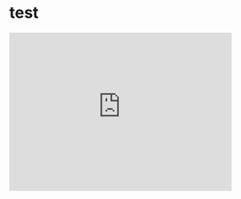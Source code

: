 # test

<script src="https://cdnapisec.kaltura.com/p/1921661/sp/192166100/embedIframeJs/uiconf_id/35919811/partner_id/1921661?autoembed=true&entry_id=1_2u4p4u7z&wid=_1921661&playerId=kaltura_player_1187958583&width=400&height=285&flashvars[sideBarContainer.plugin]=true&flashvars[sideBarContainer.position]=left&flashvars[sideBarContainer.clickToClose]=true&flashvars[chapters.plugin]=true&flashvars[chapters.layout]=vertical&flashvars[chapters.thumbnailRotator]=false&flashvars[streamSelector.plugin]=true&flashvars[EmbedPlayer.SpinnerTarget]=videoHolder&flashvars[dualScreen.plugin]=true&flashvars[hotspots.plugin]=true"></script>

<iframe id="kaltura_player_1187958583" src="https://cdnapisec.kaltura.com/p/1921661/sp/192166100/embedIframeJs/uiconf_id/35919811/partner_id/1921661?iframeembed=true&playerId=kaltura_player_1187958583&entry_id=1_2u4p4u7z&wid=_1921661&flashvars[sideBarContainer.plugin]=true&flashvars[sideBarContainer.position]=left&flashvars[sideBarContainer.clickToClose]=true&flashvars[chapters.plugin]=true&flashvars[chapters.layout]=vertical&flashvars[chapters.thumbnailRotator]=false&flashvars[streamSelector.plugin]=true&flashvars[EmbedPlayer.SpinnerTarget]=videoHolder&flashvars[dualScreen.plugin]=true&flashvars[hotspots.plugin]=true" allowfullscreen webkitallowfullscreen mozAllowFullScreen allow="autoplay *; fullscreen *; encrypted-media *" style="width:400px;height:285px;border:0;"></iframe>



<script src="https://cdnapisec.kaltura.com/p/1921661/sp/192166100/embedIframeJs/uiconf_id/35919811/partner_id/1921661"></script>
<div id="kaltura_player_1187958583" style="width:400px;height:285px;"></div>
<script>
kWidget.thumbEmbed({
  "targetId": "kaltura_player_1187958583",
  "partner_id": "1921661",
  "wid": "_1921661",
  "uiconf_id": "35919811",
  "flashvars": {
    "sideBarContainer": {
      "plugin": "true",
      "position": "left",
      "clickToClose": "true"
    },
    "chapters": {
      "plugin": "true",
      "layout": "vertical",
      "thumbnailRotator": "false"
    },
    "streamSelector": {
      "plugin": "true"
    },
    "EmbedPlayer": {
      "SpinnerTarget": "videoHolder"
    },
    "dualScreen": {
      "plugin": "true"
    },
    "hotspots": {
      "plugin": true
    }
  },
  "entry_id": "1_2u4p4u7z"
});
</script>

